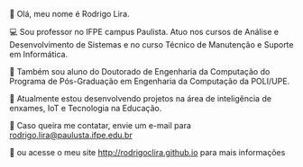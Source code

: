 👋 Olá, meu nome é Rodrigo Lira. 

:computer: Sou professor no IFPE campus Paulista. Atuo nos cursos de Análise e Desenvolvimento de Sistemas e no curso Técnico de Manutenção e Suporte em Informática. 

:notebook: Também sou aluno do Doutorado de Engenharia da Computação do Programa de Pós-Graduação em Engenharia da Computação da POLI/UPE. 

:mag_right: Atualmente estou desenvolvendo projetos na área de inteligência de enxames, IoT e Tecnologia na Educação. 

:email: Caso queira me contatar, envie um e-mail para rodrigo.lira@paulusta.ifpe.edu.br
 
:page_facing_up:   ou acesse o meu site http://rodrigoclira.github.io para mais informações


<!--
**rodrigoclira/rodrigoclira** is a ✨ _special_ ✨ repository because its `README.md` (this file) appears on your GitHub profile.

Here are some ideas to get you started:

- 🔭 I’m currently working on ...
- 🌱 I’m currently learning ...
- 👯 I’m looking to collaborate on ...
- 🤔 I’m looking for help with ...
- 💬 Ask me about ...
- 📫 How to reach me: ...
- 😄 Pronouns: ...
- ⚡ Fun fact: ...

https://gist.github.com/rxaviers/7360908
-->
